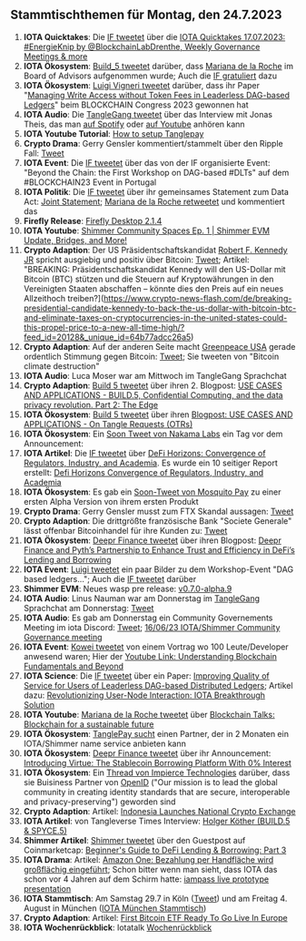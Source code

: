 ## Stammtischthemen für Montag, den 24.7.2023

1. **IOTA Quicktakes**: Die [IF tweetet](https://twitter.com/iota/status/1680865015337820161?s=20) über die [IOTA Quicktakes 17.07.2023: #EnergieKnip by @BlockchainLabDrenthe, Weekly Governance Meetings & more](https://www.youtube.com/watch?v=NAKuN8-2hQs)
2. **IOTA Ökosystem**: [Build_5 tweetet](https://twitter.com/build5tech/status/1681179078840442880?s=20) darüber, dass [Mariana de la Roche](https://twitter.com/Marianadlrw) im Board of Advisors aufgenommen wurde; Auch die [IF gratuliert](https://twitter.com/iota/status/1681200975271395328?s=20) dazu
3. **IOTA Ökosystem**: [Luigi Vigneri tweetet](https://twitter.com/VekkioKonio/status/1681238732668653568?s=20) darüber, dass ihr Paper "[Managing Write Access without Token Fees in Leaderless DAG-based Ledgers](https://arxiv.org/abs/2307.08627)" beim BLOCKCHAIN Congress 2023 gewonnen hat
4. **IOTA Audio**: Die [TangleGang tweetet](https://twitter.com/GangTangleTalk/status/1681237553553219586?s=20) über das Interview mit Jonas Theis, das man [auf Spotify](https://podcasters.spotify.com/pod/show/tangle-gang/episodes/Interview-mit-Jonas-Theis-von-der-IF-vom-13-07-23-e271luq) oder [auf Youtube](https://youtu.be/SqHyQmjBBvw) anhören kann
5. **IOTA Youtube Tutorial**: [How to setup Tanglepay](https://youtu.be/MWfTCRY9ojE)
6. **Crypto Drama**: Gerry Gensler kommentiert/stammelt über den Ripple Fall: [Tweet](https://twitter.com/digitalassetbuy/status/1680997266784395278?s=20)
7. **IOTA Event**: Die [IF tweetet](https://twitter.com/iota/status/1681242423068860418?s=20) über das von der IF organisierte Event: "Beyond the Chain: the First Workshop on DAG-based #DLTs" auf dem #BLOCKCHAIN23 Event in Portugal
8. **IOTA Politik**: Die [IF tweetet](https://twitter.com/iota/status/1680970984625414144?s=20) über ihr gemeinsames Statement zum Data Act: [Joint Statement](https://data-act.info/joint-statement/); [Mariana de la Roche retweetet](https://twitter.com/Marianadlrw/status/1680991133843718146?s=20) und kommentiert das
9. **Firefly Release**: [Firefly Desktop 2.1.4](https://github.com/iotaledger/firefly/releases/tag/desktop-2.1.4)
10. **IOTA Youtube**: [Shimmer Community Spaces Ep. 1 | Shimmer EVM Update, Bridges, and More!](https://www.youtube.com/watch?v=FDa9NtZwSCg)
11. **Crypto Adaption**: Der US Präsidentschaftskandidat [Robert F. Kennedy JR](https://twitter.com/RobertKennedyJr) spricht ausgiebig und positiv über Bitcoin: [Tweet](https://twitter.com/marcfriedrich7/status/1681521145252544512?s=20); Artikel: "BREAKING: Präsidentschaftskandidat Kennedy will den US-Dollar mit Bitcoin (BTC) stützen und die Steuern auf Kryptowährungen in den Vereinigten Staaten abschaffen – könnte dies den Preis auf ein neues Allzeithoch treiben?](https://www.crypto-news-flash.com/de/breaking-presidential-candidate-kennedy-to-back-the-us-dollar-with-bitcoin-btc-and-eliminate-taxes-on-cryptocurrencies-in-the-united-states-could-this-propel-price-to-a-new-all-time-high/?feed_id=20128&_unique_id=64b77adcc26a5)
12. **Crypto Adaption**: Auf der anderen Seite macht [Greenpeace USA](https://twitter.com/greenpeaceusa) gerade ordentlich Stimmung gegen Bitcoin: [Tweet](https://twitter.com/greenpeaceusa/status/1681325536855879685?s=20); Sie tweeten von "Bitcoin climate destruction"
13. **IOTA Audio**: Luca Moser war am Mittwoch im TangleGang Sprachchat
14. **Crypto Adaption**: [Build 5 tweetet](https://twitter.com/build5tech/status/1681530274847539200?s=20) über ihren 2. Blogpost: [USE CASES AND APPLICATIONS - BUILD.5, Confidential Computing, and the data privacy revolution. Part 2: The Edge](https://build5.com/blog/cc-edge/)
15. **IOTA Ökosystem**: [Build 5 tweetet](https://twitter.com/build5tech/status/1681895423198502912?s=20) über ihren [Blogpost: USE CASES AND APPLICATIONS - On Tangle Requests (OTRs)](http://build5.com/blog/otr1)
16. **IOTA Ökosystem**: Ein [Soon Tweet von Nakama Labs](https://twitter.com/Nakama_Labs/status/1681729049360515072?s=20) ein Tag vor dem Announcement:
17. **IOTA Artikel**: Die [IF tweetet](https://twitter.com/iota/status/1681639622936350720?s=20) über [DeFi Horizons: Convergence of Regulators, Industry, and Academia](https://www.eublockchainforum.eu/news/defi-horizons-convergence-regulators-industry-and-academia). Es wurde ein 10 seitiger Report erstellt: [Defi Horizons Convergence of Regulators, Industry, and Academia](https://www.eublockchainforum.eu/sites/default/files/reports/Defi_Horizons_Convergence_of_Regulators%2C_Industry_and_Academia.pdf)
18. **IOTA Ökosystem**: Es gab ein [Soon-Tweet von Mosquito Pay](https://twitter.com/MosquitoPay/status/1681724074051944450?s=20) zu einer ersten Alpha Version von ihrem ersten Produkt
19. **Crypto Drama**: Gerry Gensler musst zum FTX Skandal aussagen: [Tweet](https://twitter.com/NerdNationUnbox/status/1681758427301683206?s=20)
20. **Crypto Adaption**: Die drittgrößte französische Bank "Societe Generale" lässt offenbar Bitcoinhandel für ihre Kunden zu: [Tweet](https://twitter.com/BitcoinMagazine/status/1681644983999143937?s=20)
21. **IOTA Ökosystem**: [Deepr Finance tweetet](https://twitter.com/DeeprFinance/status/1681650495960629250?s=20) über ihren Blogpost: [Deepr Finance and Pyth’s Partnership to Enhance Trust and Efficiency in DeFi’s Lending and Borrowing](https://medium.com/@Deepr.Finance/deepr-finance-and-pyths-partnership-to-enhance-trust-and-efficiency-in-defi-s-lending-and-54246da6d495)
22. **IOTA Event**: [Luigi tweetet](https://twitter.com/VekkioKonio/status/1681657093198168068?s=20) ein paar Bilder zu dem Workshop-Event "DAG based ledgers..."; Auch die [IF tweetet](https://twitter.com/iota/status/1681242423068860418?s=20) darüber
23. **Shimmer EVM**: Neues wasp pre release: [v0.7.0-alpha.9](https://github.com/iotaledger/wasp/releases/tag/v0.7.0-alpha.9)
24. **IOTA Audio**: Linus Nauman war am Donnerstag im [TangleGang](https://twitter.com/GangTangleTalk) Sprachchat am Donnerstag: [Tweet](https://twitter.com/GangTangleTalk/status/1681969688773898240?s=20)
25. **IOTA Audio**: Es gab am Donnerstag ein Community Governements Meeting im iota Discord: [Tweet](https://twitter.com/shimmernet/status/1681725600371752969?s=20); [16/06/23 IOTA/Shimmer Community Governance meeting](https://www.youtube.com/watch?v=tKm1-GNNj7o)
26. **IOTA Event**: [Kowei tweetet](https://twitter.com/kowei1995/status/1681598613154320384?s=20) von einem Vortrag wo 100 Leute/Developer anwesend waren; Hier der [Youtube Link: Understanding Blockchain Fundamentals and Beyond](https://youtu.be/3Nt6EctggrE)
27. **IOTA Science**: Die [IF tweetet](https://twitter.com/iota/status/1682087989441093632?s=20) über ein Paper: [Improving Quality of Service for Users of Leaderless DAG-based Distributed Ledgers](https://dl.acm.org/doi/pdf/10.1145/3604942); Artikel dazu: [Revolutionizing User-Node Interaction: IOTA Breakthrough Solution](https://sucryptoz.com/revolutionizing-user-node-interaction-iota-breakthrough-solution/)
28. **IOTA Youtube**: [Mariana de la Roche tweetet](https://twitter.com/Marianadlrw/status/1681950489955508224?s=20) über [Blockchain Talks: Blockchain for a sustainable future](https://www.youtube.com/watch?v=u_Kf_Q8_0lA)
29. **IOTA Ökosystem**: [TanglePay sucht](https://twitter.com/tanglepaycom/status/1682275686239862784?s=20) einen Partner, der in 2 Monaten ein IOTA/Shimmer name service anbieten kann
30. **IOTA Ökosystem**: [Deepr Finance tweetet](https://twitter.com/Virtue_Money/status/1682065648732585998?s=20) über ihr Announcement: [Introducing Virtue: The Stablecoin Borrowing Platform With 0% Interest](https://medium.com/@Virtue_Money/introducing-virtue-the-stablecoin-borrowing-platform-with-0-interest-3c6c23f541b7)
31. **IOTA Ökosystem**: Ein [Thread von Impierce Technologies](https://twitter.com/ImpierceTech/status/1682363261461643268?s=20) darüber, dass sie Buisiness Partner von [OpenID](https://twitter.com/openid) ("Our mission is to lead the global community in creating identity standards that are secure, interoperable and privacy-preserving") geworden sind
32. **Crypto Adaption**: Artikel: [Indonesia Launches National Crypto Exchange](https://watcher.guru/news/indonesia-launches-national-crypto-exchange)
33. **IOTA Artikel**: von Tangleverse Times Interview: [Holger Köther (BUILD.5 & SPYCE.5)](https://www.times.tangleverse.io/holger-kother-build-5-spyce-5/)
34. **Shimmer Artikel**: [Shimmer tweetet](https://twitter.com/shimmernet/status/1682480570767482884?s=20) über den Guestpost auf Coinmarketcap: [Beginner's Guide to DeFi Lending & Borrowing: Part 3](https://coinmarketcap.com/community/articles/64a2821ff1ed017da5bdaaa6/)
35. **IOTA Drama**: Artikel: [Amazon One: Bezahlung per Handfläche wird großflächig eingeführt](https://www.golem.de/news/amazon-one-bezahlung-per-handflaeche-wird-grossflaechig-eingefuehrt-2307-176059.html); Schon bitter wenn man sieht, dass IOTA das schon vor 4 Jahren auf dem Schirm hatte: [iampass live prototype presentation](https://www.youtube.com/watch?v=7Jw29e4ofrU)
36. **IOTA Stammtisch**: Am Samstag 29.7 in Köln ([Tweet](https://twitter.com/sciascma/status/1682360647172997125?s=20)) und am Freitag 4. August in München ([IOTA München Stammtisch](https://www.meetup.com/iota-muc/events/294828472/))
37. **Crypto Adaption**: Artikel: [First Bitcoin ETF Ready To Go Live In Europe](https://bitcoinnews.com/first-bitcoin-etf-ready-to-go-live-in-europe/)
38. **IOTA Wochenrückblick**: Iotatalk [Wochenrückblick](https://www.iota-talk.com/index.php?article/308-wochenr%C3%BCckblick-vom-16-bis-22-juli-2023/)

